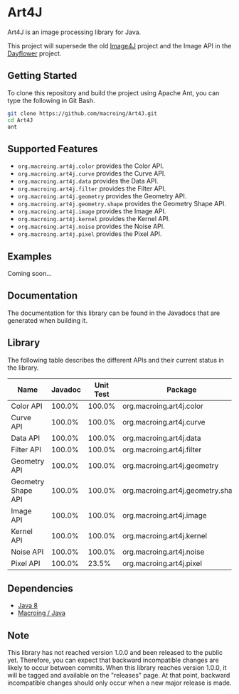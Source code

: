 Art4J
=====
Art4J is an image processing library for Java.

This project will supersede the old [Image4J](https://github.com/macroing/Image4J) project and the Image API in the [Dayflower](https://github.com/macroing/Dayflower) project.

Getting Started
---------------
To clone this repository and build the project using Apache Ant, you can type the following in Git Bash.

```bash
git clone https://github.com/macroing/Art4J.git
cd Art4J
ant
```

Supported Features
------------------
 - `org.macroing.art4j.color` provides the Color API.
 - `org.macroing.art4j.curve` provides the Curve API.
 - `org.macroing.art4j.data` provides the Data API.
 - `org.macroing.art4j.filter` provides the Filter API.
 - `org.macroing.art4j.geometry` provides the Geometry API.
 - `org.macroing.art4j.geometry.shape` provides the Geometry Shape API.
 - `org.macroing.art4j.image` provides the Image API.
 - `org.macroing.art4j.kernel` provides the Kernel API.
 - `org.macroing.art4j.noise` provides the Noise API.
 - `org.macroing.art4j.pixel` provides the Pixel API.

Examples
--------
Coming soon...

Documentation
-------------
The documentation for this library can be found in the Javadocs that are generated when building it.

Library
-------
The following table describes the different APIs and their current status in the library.

| Name               | Javadoc | Unit Test | Package                           |
| ------------------ | ------- | --------- | --------------------------------- |
| Color API          | 100.0%  | 100.0%    | org.macroing.art4j.color          |
| Curve API          | 100.0%  | 100.0%    | org.macroing.art4j.curve          |
| Data API           | 100.0%  | 100.0%    | org.macroing.art4j.data           |
| Filter API         | 100.0%  | 100.0%    | org.macroing.art4j.filter         |
| Geometry API       | 100.0%  | 100.0%    | org.macroing.art4j.geometry       |
| Geometry Shape API | 100.0%  | 100.0%    | org.macroing.art4j.geometry.shape |
| Image API          | 100.0%  | 100.0%    | org.macroing.art4j.image          |
| Kernel API         | 100.0%  | 100.0%    | org.macroing.art4j.kernel         |
| Noise API          | 100.0%  | 100.0%    | org.macroing.art4j.noise          |
| Pixel API          | 100.0%  |  23.5%    | org.macroing.art4j.pixel          |

Dependencies
------------
 - [Java 8](http://www.java.com)
 - [Macroing / Java](https://github.com/macroing/Java)

Note
----
This library has not reached version 1.0.0 and been released to the public yet. Therefore, you can expect that backward incompatible changes are likely to occur between commits. When this library reaches version 1.0.0, it will be tagged and available on the "releases" page. At that point, backward incompatible changes should only occur when a new major release is made.